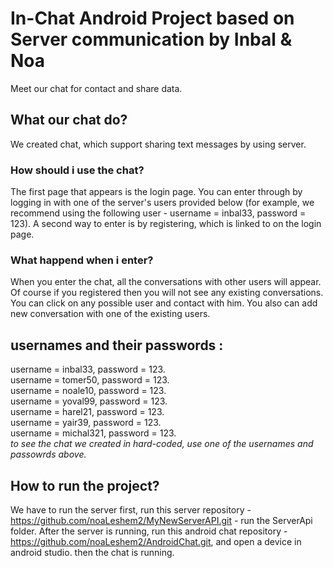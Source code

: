 # In-Chat Android Project based on Server communication by Inbal & Noa
Meet our chat for contact and share data.
## What our chat do?
We created chat, which support sharing text messages by using server.
### How should i use the chat?
The first page that appears is the login page. You can enter through
by logging in with one of the server's users provided below
(for example, we recommend using the following user - username = inbal33, password = 123).
A second way to enter is by registering, which is linked to on the login page.
### What happend when i enter?
When you enter the chat, all the conversations with other users will appear.
Of course if you registered then you will not see any existing conversations.
You can click on any possible user and contact with him.
You also can add new conversation with one of the existing users. 
## usernames and their passwords :
username = inbal33, password = 123. <br/> 
username = tomer50, password = 123. <br/>
username = noale10, password = 123. <br/>
username = yoval99, password = 123. <br/>
username = harel21, password = 123. <br/>
username = yair39, password = 123. <br/>
username = michal321, password = 123. <br/>
*to see the chat we created in hard-coded, use one of the usernames and passowrds above.*
## How to run the project?
We have to run the server first, run this server repository - https://github.com/noaLeshem2/MyNewServerAPI.git - run the ServerApi folder.
After the server is running, run this android chat repository - https://github.com/noaLeshem2/AndroidChat.git, and open a device in android studio.
then the chat is running.
